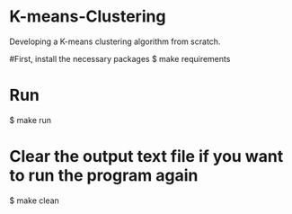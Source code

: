 # K-means-Clustering
Developing a K-means clustering algorithm from scratch.

#First, install the necessary packages
$ make requirements

# Run
$ make run

# Clear the output text file if you want to run the program again
$ make clean
